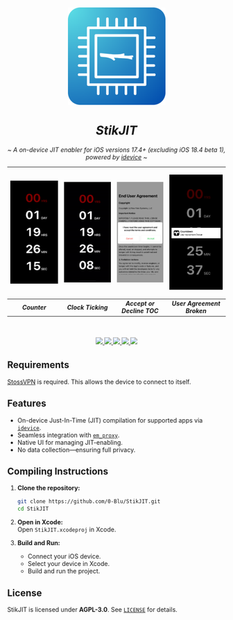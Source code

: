 <h6 align="center">
   <img width="225" height="225" src="/assets/StikJIT_Rounded_Corners.png" alt="Logo">
   

<div align="center">
  <h1><b>StikJIT</b></h1>
  <p><i>~ A on-device JIT enabler for iOS versions 17.4+ (excluding iOS 18.4 beta 1), powered by <a href="https://github.com/jkcoxson/idevice">idevice</a> ~</i></p>
</div>

| <p align="center"><picture><source media="(prefers-color-scheme: dark)" srcset="https://raw.githubusercontent.com/neoarz/Countdown-App/main/Assets/Counter.PNG"><source media="(prefers-color-scheme: light)" srcset="https://raw.githubusercontent.com/neoarz/Countdown-App/main/Assets/Counter.PNG"><img alt="Sources" src="https://raw.githubusercontent.com/neoarz/Countdown-App/main/Assets/Counter.PNG" width="200"></picture></p> | <p align="center"><picture><source media="(prefers-color-scheme: dark)" srcset="https://raw.githubusercontent.com/neoarz/Countdown-App/main/Assets/ClockTicking.gif"><source media="(prefers-color-scheme: light)" srcset="https://raw.githubusercontent.com/neoarz/Countdown-App/main/Assets/ClockTicking.gif"><img alt="Store" src="https://raw.githubusercontent.com/neoarz/Countdown-App/main/Assets/ClockTicking.gif" width="200"></picture></p> | <p align="center"><picture><source media="(prefers-color-scheme: dark)" srcset="https://raw.githubusercontent.com/neoarz/Countdown-App/main/Assets/TOC.PNG"><source media="(prefers-color-scheme: light)" srcset="https://raw.githubusercontent.com/neoarz/Countdown-App/main/Assets/TOC.PNG"><img alt="Library" src="https://raw.githubusercontent.com/neoarz/Countdown-App/main/Assets/TOC.PNG" width="200"></picture></p> | <p align="center"><picture><source media="(prefers-color-scheme: dark)" srcset="https://raw.githubusercontent.com/neoarz/Countdown-App/main/Assets/User%20Agreement.PNG"><source media="(prefers-color-scheme: light)" srcset="https://raw.githubusercontent.com/neoarz/Countdown-App/main/Assets/User%20Agreement.PNG"><img alt="Signing" src="https://raw.githubusercontent.com/neoarz/Countdown-App/main/Assets/User%20Agreement.PNG" width="200"></picture></p> |
|:--:|:--:|:--:|:--:|
| **Counter** | **Clock Ticking** | **Accept or Decline TOC** | **User Agreement Broken** |

  <br /><br />
  <a href="https://discord.gg/ZnNcrRT3M8">
    <img src="https://img.shields.io/badge/Discord-join%20us-7289DA?logo=discord&logoColor=white&style=for-the-badge&labelColor=23272A" />
  </a>
  <a href="https://github.com/0-Blu/StikJIT/blob/main/LICENSE">
    <img src="https://img.shields.io/github/license/0-Blu/StikJIT?label=License&color=5865F2&style=for-the-badge&labelColor=23272A" />
  </a>
  <a href="https://github.com/0-Blu/StikJIT/stargazers">
    <img src="https://img.shields.io/github/stars/0-Blu/StikJIT?label=Stars&color=57F287&style=for-the-badge&labelColor=23272A" />
  </a>
  <a href="https://github.com/0-Blu/StikJIT/network/members">
    <img src="https://img.shields.io/github/forks/0-Blu/StikJIT?label=Forks&color=ED4245&style=for-the-badge&labelColor=23272A" />
  </a>
  <a href="https://github.com/0-Blu/StikJIT/issues">
    <img src="https://img.shields.io/github/issues/0-Blu/StikJIT?label=Issues&color=FEE75C&style=for-the-badge&labelColor=23272A" />
  </a>
  <br />
</h6>


  
## Requirements  
[StossVPN](https://testflight.apple.com/join/hBUbg4ZJ) is required. This allows the device to connect to itself.  

## Features  
- On-device Just-In-Time (JIT) compilation for supported apps via [`idevice`](https://github.com/jkcoxson/idevice).  
- Seamless integration with [`em_proxy`](https://github.com/SideStore/em_proxy).  
- Native UI for managing JIT-enabling.  
- No data collection—ensuring full privacy. 

## Compiling Instructions  

1. **Clone the repository:**  
   ```sh
   git clone https://github.com/0-Blu/StikJIT.git
   cd StikJIT
   ```

2. **Open in Xcode:**  
   Open `StikJIT.xcodeproj` in Xcode.  

3. **Build and Run:**  
   - Connect your iOS device.  
   - Select your device in Xcode.  
   - Build and run the project.    

## License  
StikJIT is licensed under **AGPL-3.0**. See [`LICENSE`](LICENSE) for details.  
